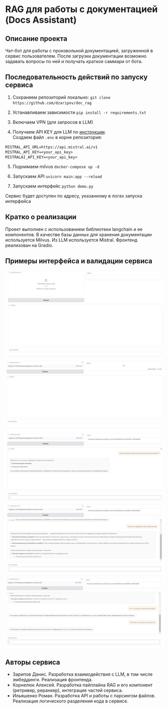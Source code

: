 # RAG для работы с документацией (Docs Assistant)

## Описание проекта
Чат-бот для работы с произвольной документацией, загруженной в сервис пользователем. После загрузки документации возможно задавать вопросы по ней и получать краткое саммари от бота.

## Последовательность действий по запуску сервиса

1. Сохраняем репозиторий локально:
`git clone https://github.com/dzaripov/doc_rag`

2. Устанавливаем зависимости
`pip install -r requirements.txt`

3. Включаем VPN (для запросов в LLM)

4. Получаем API KEY для LLM по [инструкции](https://www.merge.dev/blog/mistral-ai-api-key).\
Создаем файл `.env` в корне репозитория:
```
MISTRAL_API_URL=https://api.mistral.ai/v1
MISTRAL_API_KEY=<your_api_key>
MISTRALAI_API_KEY=<your_api_key>
```

5. Поднимаем milvus
`docker-compose up -d`

6. Запускаем API
`uvicorn main:app --reload`

7. Запускаем интерфейс
`python demo.py`

Сервис будет доступен по адресу, указанному в логах запуска интерфейса

## Кратко о реализации
Проект выполнен с использованием библиотеки langchain и ее компонентов. В качестве базы данных для хранения документации используется Milvus. Из LLM используется Mistral. Фронтенд реализован на Gradio.

## Примеры интерфейса и валидации сервиса
![Внешний вид](images/1.jpg)
![Внешний вид](images/2.jpg)
![Внешний вид](images/3.jpg)
![Внешний вид](images/4.jpg)
![Внешний вид](images/5.jpg)

## Авторы сервиса
- Зарипов Данис. Разработка взаимодействия с LLM, в том числе эмбеддинги. Реализация фронтенда.
- Корнелюк Алексей. Разработка пайплайна RAG и его компонент (ретривер, реранкер), интеграция частей сервиса.
- Ильяшенко Роман. Разработка API и работы с парсингом файлов. Реализация логического разделения кода в сервисе.
